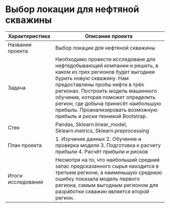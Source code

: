 # Выбор локации для нефтяной скважины


| Характеристика       | Описание проекта                |
| ------------- |------------------|
| Название проекта    | Выбор локации для нефтяной скважины |
| Задача  | Необходимо провести исследоване для нефтедобывающей компании и решить, в каком из трех регионов будет выгоднее бурить новую скважину. Нам предоставлены пробы нефти в трёх регионах. Построить модель машинного обучения, которая поможет определить регион, где добыча принесёт наибольшую прибыль. Проанализировать возможную прибыль и риски техникой Bootstrap. |
| Стек  | Pandas, Sklearn.linear_model, Sklearn.metrics, Sklearn.preprocessing |
| План проекта  | 1. Изучение данных 2. Обучение и проверка модели 3. Подготовка к расчету прибыли 4. Расчёт прибыли и рисков
| Итоги исследования  | Несмотря на то, что наибольший средний запас предсказанного сырья находится в третьем регионе, а наименьшую среднюю ошибку показала модель первого региона, самым выгодным регионом для разработки скважин является второй регион. |

